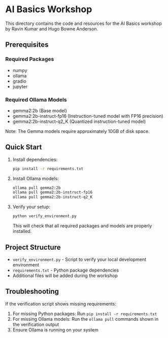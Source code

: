 # AI Basics Workshop

This directory contains the code and resources for the AI Basics workshop by Ravin Kumar and Hugo Bowne Anderson.

## Prerequisites

### Required Packages

- numpy
- ollama
- gradio
- jupyter

### Required Ollama Models

- gemma2:2b (Base model)
- gemma2:2b-instruct-fp16 (Instruction-tuned model with FP16 precision)
- gemma2:2b-instruct-q2_K (Quantized instruction-tuned model)

Note: The Gemma models require approximately 10GB of disk space.

## Quick Start

1. Install dependencies:

   ```bash
   pip install -r requirements.txt
   ```

2. Install Ollama models:

   ```bash
   ollama pull gemma2:2b
   ollama pull gemma2:2b-instruct-fp16
   ollama pull gemma2:2b-instruct-q2_K
   ```

3. Verify your setup:

   ```bash
   python verify_environment.py
   ```

   This will check that all required packages and models are properly installed.

## Project Structure

- `verify_environment.py` - Script to verify your local development environment
- `requirements.txt` - Python package dependencies
- Additional files will be added during the workshop

## Troubleshooting

If the verification script shows missing requirements:

1. For missing Python packages: Run `pip install -r requirements.txt`
2. For missing Ollama models: Run the `ollama pull` commands shown in the verification output
3. Ensure Ollama is running on your system
